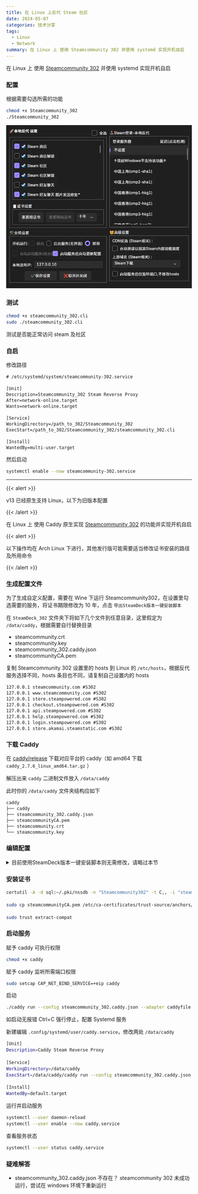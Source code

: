 ```yaml
---
title: 在 Linux 上反代 Steam 社区
date: 2024-05-07
categories: 技术分享
tags:
  - Linux
  - Network
summary: 在 Linux 上 使用 Steamcommunity 302 并使用 systemd 实现开机自启
---
```


在 Linux 上 使用 [Steamcommunity 302](https://www.dogfight360.com/blog/18682/) 并使用 systemd 实现开机自启

<!-- more -->

### 配置

根据需要勾选所需的功能

```bash
chmod +x Steamcommunity_302
./Steamcommunity_302
```

![steam302.webp](steam302.webp)

### 测试

```bash
chmod +x steamcommunity_302.cli
sudo ./steamcommunity_302.cli
```

测试是否能正常访问 steam 及社区

### 自启

修改路径

```plain
# /etc/systemd/system/steamcommunity-302.service

[Unit]
Description=Steamcommunity_302 Steam Reverse Proxy
After=network-online.target
Wants=network-online.target

[Service]
WorkingDirectory=/path_to_302/Steamcommunity_302
ExecStart=/path_to_302/Steamcommunity_302/steamcommunity_302.cli

[Install]
WantedBy=multi-user.target
```

然后启动

```bash
systemctl enable --now steamcommunity-302.service
```

---

{{< alert >}}

v13 已经原生支持 Linux，以下为旧版本配置

{{< /alert >}}

在 Linux 上 使用 Caddy 原生实现 [Steamcommunity 302](https://www.dogfight360.com/blog/686/) 的功能并实现开机自启

{{< alert >}}

以下操作均在 Arch Linux 下进行，其他发行版可能需要适当修改证书安装的路径及所用命令

{{< /alert >}}

### 生成配置文件

为了生成自定义配置，需要在 Wine 下运行 Steamcommunity302，在设置里勾选需要的服务，将证书期限修改为 10 年，点击 `导出SteamDeck版本一键安装脚本`

在 `SteamDeck_302` 文件夹下将如下几个文件到任意目录，这里假定为 `/data/caddy`，根据需要自行替换目录

- steamcommunity.crt
- steamcommunity.key
- steamcommunity_302.caddy.json
- steamcommunityCA.pem

复制 Steamcommunity 302 设置里的 hosts 到 Linux 的 `/etc/hosts`，根据反代服务选择不同，hosts 条目也不同，请复制自己设置内的 hosts

```hosts
127.0.0.1 steamcommunity.com #S302
127.0.0.1 www.steamcommunity.com #S302
127.0.0.1 store.steampowered.com #S302
127.0.0.1 checkout.steampowered.com #S302
127.0.0.1 api.steampowered.com #S302
127.0.0.1 help.steampowered.com #S302
127.0.0.1 login.steampowered.com #S302
127.0.0.1 store.akamai.steamstatic.com #S302
```

### 下载 Caddy

在 [caddy/release](https://github.com/caddyserver/caddy/releases/tag/v2.7.6) 下载对应平台的 caddy（如 amd64 下载 `caddy_2.7.6_linux_amd64.tar.gz` ）

解压出来 `caddy` 二进制文件放入 `/data/caddy`

此时你的 `/data/caddy` 文件夹结构应如下

```plain
caddy
├── caddy
├── steamcommunity_302.caddy.json
├── steamcommunityCA.pem
├── steamcommunity.crt
└── steamcommunity.key
```

### 编辑配置

<details>

  <summary>目前使用SteamDeck版本一键安装脚本则无需修改，请略过本节</summary>

打开 `steamcommunity_302.caddy.json`

找到随机生成的端口号，此处端口为 19736

```
https://steamcommunity.com:19736 https://www.steamcommunity.com:19736 {
    tls steamcommunity.crt steamcommunity.key
    @steamcommunityrp {
    path /comment/*
    path /forum/*
···

https://store.steampowered.com:19736 https://api.steampowered.com:19736 https://help.steampowered.com:19736 https://login.steampowered.com:19736 https://store.akamai.steamstatic.com:19736 {
#tls self_signed
tls steamcommunity.crt steamcommunity.key
···
```

将所有的 `:19736` 删除，处理后的部分如下

```
https://steamcommunity.com https://www.steamcommunity.com {
    tls steamcommunity.crt steamcommunity.key
    @steamcommunityrp {
    path /comment/*
    path /forum/*
···

https://store.steampowered.com https://api.steampowered.com https://help.steampowered.com https://login.steampowered.com https://store.akamai.steamstatic.com {
#tls self_signed
tls steamcommunity.crt steamcommunity.key
···
```

</details>

### 安装证书

```bash
certutil -A -d sql:~/.pki/nssdb -n "Steamcommunity302" -t C,, -i "steamcommunityCA.pem"

sudo cp steamcommunityCA.pem /etc/ca-certificates/trust-source/anchors/steamcommunityCA.crt

sudo trust extract-compat
```

### 启动服务

赋予 caddy 可执行权限

```bash
chmod +x caddy
```

赋予 caddy 监听所需端口权限

```bash
sudo setcap CAP_NET_BIND_SERVICE=+eip caddy
```

启动

```bash
./caddy run --config steamcommunity_302.caddy.json --adapter caddyfile
```

如启动无报错 Ctrl+C 强行停止，配置 Systemd 服务

新建编辑 `.config/systemd/user/caddy.service`，修改两处 `/data/caddy`

```bash
[Unit]
Description=Caddy Steam Reverse Proxy

[Service]
WorkingDirectory=/data/caddy
ExecStart=/data/caddy/caddy run --config steamcommunity_302.caddy.json --adapter caddyfile

[Install]
WantedBy=default.target
```

运行并启动服务

```bash
systemctl --user daemon-reload
systemctl --user enable --now caddy.service
```

查看服务状态

```bash
systemctl --user status caddy.service
```

### 疑难解答

- steamcommunity_302.caddy.json 不存在？
  steamcommunity 302 未成功运行，尝试在 windows 环境下重新运行
